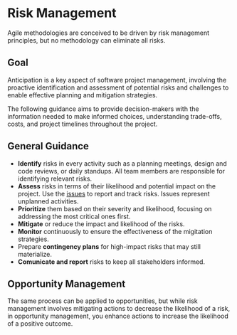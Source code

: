 # Risk Management

Agile methodologies are conceived to be driven by risk management principles, but no methodology can eliminate all risks.

## Goal

Anticipation is a key aspect of software project management, involving the proactive identification and assessment of potential risks and challenges to enable effective planning and mitigation strategies.

The following guidance aims to provide decision-makers with the information needed to make informed choices, understanding trade-offs, costs, and project timelines throughout the project.

## General Guidance

- **Identify** risks in every activity such as a planning meetings, design and code reviews, or daily standups. All team members are responsible for identifying relevant risks. 
- **Assess** risks in terms of their likelihood and potential impact on the project. Use the [issues](https://learn.microsoft.com/en-us/azure/devops/boards/backlogs/manage-issues-impediments) to report and track risks. Issues represent unplanned activities.
- **Prioritize** them based on their severity and likelihood, focusing on addressing the most critical ones first.
- **Mitigate** or reduce the impact and likelihood of the risks.
- **Monitor** continuously to ensure the effectiveness of the migitation strategies.
- Prepare **contingency plans** for high-impact risks that may still materialize.
- **Comunicate and report** risks to keep all stakeholders informed.

## Opportunity Management

The same process can be applied to opportunities, but while risk management involves mitigating actions to decrease the likelihood of a risk, in opportunity management, you enhance actions to increase the likelihood of a positive outcome.
